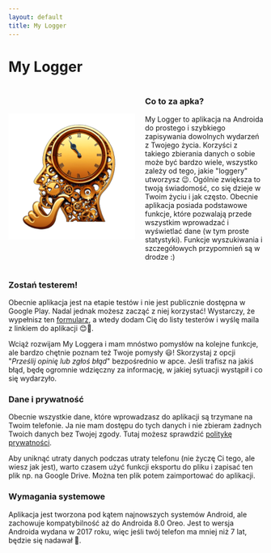 ```yaml
---
layout: default
title: My Logger
---
```

# My Logger

<div style="display: flex; align-items: center;">
    <img src="img/logo.png" alt="Opis obrazka" style="max-width: 250px; margin-right: 20px;">
    <div>
        <h3>Co to za apka?</h3>
        <p>My Logger to aplikacja na Androida do prostego i szybkiego zapisywania dowolnych wydarzeń z Twojego życia. Korzyści z takiego zbierania danych o sobie może być bardzo wiele, wszystko zależy od tego, jakie "loggery" utworzysz 😉. Ogólnie zwiększa to twoją świadomość, co się dzieje w Twoim życiu i jak często. Obecnie aplikacja posiada podstawowe funkcje, które pozwalają przede wszystkim wprowadzać i wyświetlać dane (w tym proste statystyki). Funkcje wyszukiwania i szczegółowych przypomnień są w drodze :)</p>
    </div>
</div>

### Zostań testerem!
Obecnie aplikacja jest na etapie testów i nie jest publicznie dostępna w Google Play. Nadal jednak możesz zacząć z niej korzystać! Wystarczy, że wypełnisz ten [formularz](https://forms.gle/1XGxMdjh5RKmZWat8), a wtedy dodam Cię do listy testerów i wyślę maila z linkiem do aplikacji 😊📲.

Wciąż rozwijam My Loggera i mam mnóstwo pomysłów na kolejne funkcje, ale bardzo chętnie poznam też Twoje pomysły 😃! Skorzystaj z opcji "*Prześlij opinię lub zgłoś błąd*" bezpośrednio w apce. Jeśli trafisz na jakiś błąd, będę ogromnie wdzięczny za informację, w jakiej sytuacji wystąpił i co się wydarzyło.

### Dane i prywatność
Obecnie wszystkie dane, które wprowadzasz do aplikacji są trzymane na Twoim telefonie. Ja nie mam dostępu do tych danych i nie zbieram żadnych Twoich danych bez Twojej zgody. Tutaj możesz sprawdzić [politykę prywatności](privacy-policy).

Aby uniknąć utraty danych podczas utraty telefonu (nie życzę Ci tego, ale wiesz jak jest), warto czasem użyć funkcji eksportu do pliku i zapisać ten plik np. na Google Drive. Można ten plik potem zaimportować do aplikacji.

### Wymagania systemowe
Aplikacja jest tworzona pod kątem najnowszych systemów Android, ale zachowuje kompatybilność aż do Androida 8.0 Oreo. Jest to wersja Androida wydana w 2017 roku, więc jeśli twój telefon ma mniej niż 7 lat, będzie się nadawał 🙂.